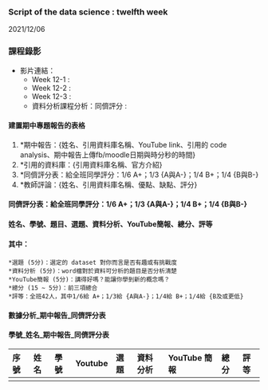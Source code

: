 ### Script of the data science : twelfth week 
2021/12/06

### 課程錄影
* 影片連結： 
  * Week 12-1 : 
  * Week 12-2 : 
  * Week 12-3 : 
  * 資料分析課程分析：同儕評分 :
  
#### 建置期中專題報告的表格
1.	*期中報告：{姓名、引用資料庫名稱、YouTube link、引用的 code analysis、期中報告上傳fb/moodle日期與時分秒的時間}
2.	*引用的資料庫：{引用資料庫名稱、官方介紹}
3.	*同儕評分表：給全班同學評分：1/6 A+；1/3 {A與A-}；1/4 B+；1/4 {B與B-}
4.	*教師評論：{姓名、引用資料庫名稱、優點、缺點、評分}

#### 同儕評分表：給全班同學評分：1/6 A+；1/3 {A與A-}；1/4 B+；1/4 {B與B-}

#### 姓名、學號、題目、選題、資料分析、YouTube簡報、總分、評等
#### 其中：
	*選題 (5分)：選定的 dataset 對你而言是否有趣或有挑戰度
	*資料分析 (5分)：word檔對於資料可分析的題目是否分析清楚
	*YouTube簡報 (5分)：講得好嗎？能讓你學到新的概念嗎？
	*總分 (15 ~ 5分)：前三項總合
	*評等：全班42人，其中1/6給 A+；1/3給 {A與A-}；1/4給 B+；1/4給 {B及或更低}

#### 數據分析_期中報告_同儕評分表
#### 學號_姓名_期中報告_同儕評分表

|序號 |姓名 |學號 |Youtube |選題 |資料分析 |YouTube 簡報 |總分 |評等 |
|:----|:----|:----|:-------|:----|:--------|:------------|:----|:----|
|     |     |     |        |     |         |             |     |     |
